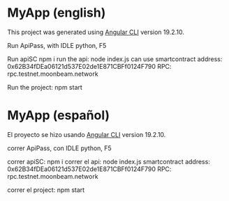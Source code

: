 # MyApp (english)

This project was generated using [Angular CLI](https://github.com/angular/angular-cli) version 19.2.10.

Run ApiPass, with IDLE python, F5

Run apiSC
npm i
run the api: node index.js
can use smartcontract address: 0x62B34fDEa06121d537E02de1E871CBFf0124F790
RPC: rpc.testnet.moonbeam.network

Run the project: npm start

# MyApp (español)

El proyecto se hizo usando [Angular CLI](https://github.com/angular/angular-cli) version 19.2.10.

correr ApiPass, con IDLE python, F5

correr apiSC:
npm i
correr el api: node index.js
smartcontract address: 0x62B34fDEa06121d537E02de1E871CBFf0124F790
RPC: rpc.testnet.moonbeam.network

correr el project: npm start
